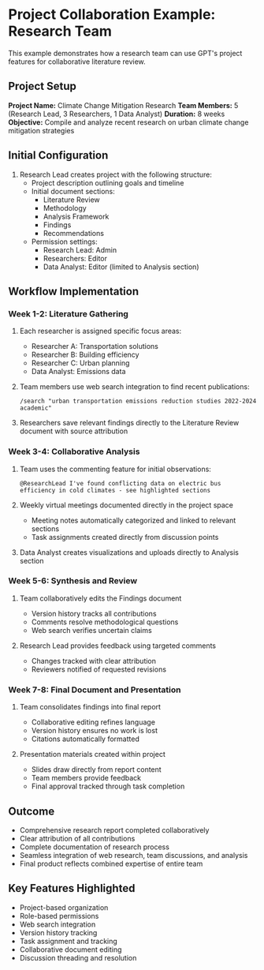 # Project Collaboration Example: Research Team

This example demonstrates how a research team can use GPT's project features for collaborative literature review.

## Project Setup

**Project Name:** Climate Change Mitigation Research
**Team Members:** 5 (Research Lead, 3 Researchers, 1 Data Analyst)
**Duration:** 8 weeks
**Objective:** Compile and analyze recent research on urban climate change mitigation strategies

## Initial Configuration

1. Research Lead creates project with the following structure:
   - Project description outlining goals and timeline
   - Initial document sections:
     - Literature Review
     - Methodology
     - Analysis Framework
     - Findings
     - Recommendations
   - Permission settings:
     - Research Lead: Admin
     - Researchers: Editor
     - Data Analyst: Editor (limited to Analysis section)

## Workflow Implementation

### Week 1-2: Literature Gathering

1. Each researcher is assigned specific focus areas:
   - Researcher A: Transportation solutions
   - Researcher B: Building efficiency
   - Researcher C: Urban planning
   - Data Analyst: Emissions data

2. Team members use web search integration to find recent publications:
   ```
   /search "urban transportation emissions reduction studies 2022-2024 academic"
   ```

3. Researchers save relevant findings directly to the Literature Review document with source attribution

### Week 3-4: Collaborative Analysis

1. Team uses the commenting feature for initial observations:
   ```
   @ResearchLead I've found conflicting data on electric bus efficiency in cold climates - see highlighted sections
   ```

2. Weekly virtual meetings documented directly in the project space
   - Meeting notes automatically categorized and linked to relevant sections
   - Task assignments created directly from discussion points

3. Data Analyst creates visualizations and uploads directly to Analysis section

### Week 5-6: Synthesis and Review

1. Team collaboratively edits the Findings document
   - Version history tracks all contributions
   - Comments resolve methodological questions
   - Web search verifies uncertain claims

2. Research Lead provides feedback using targeted comments
   - Changes tracked with clear attribution
   - Reviewers notified of requested revisions

### Week 7-8: Final Document and Presentation

1. Team consolidates findings into final report
   - Collaborative editing refines language
   - Version history ensures no work is lost
   - Citations automatically formatted

2. Presentation materials created within project
   - Slides draw directly from report content
   - Team members provide feedback
   - Final approval tracked through task completion

## Outcome

- Comprehensive research report completed collaboratively
- Clear attribution of all contributions
- Complete documentation of research process
- Seamless integration of web research, team discussions, and analysis
- Final product reflects combined expertise of entire team

## Key Features Highlighted

- Project-based organization
- Role-based permissions
- Web search integration
- Version history tracking
- Task assignment and tracking
- Collaborative document editing
- Discussion threading and resolution 